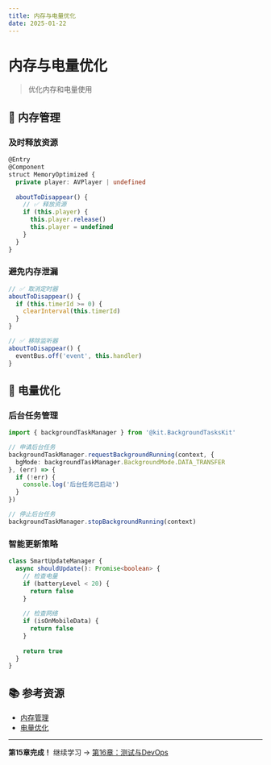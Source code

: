```yaml
---
title: 内存与电量优化
date: 2025-01-22
---
```


# 内存与电量优化

> 优化内存和电量使用

## 💾 内存管理

### 及时释放资源

```typescript
@Entry
@Component
struct MemoryOptimized {
  private player: AVPlayer | undefined
  
  aboutToDisappear() {
    // ✅ 释放资源
    if (this.player) {
      this.player.release()
      this.player = undefined
    }
  }
}
```

### 避免内存泄漏

```typescript
// ✅ 取消定时器
aboutToDisappear() {
  if (this.timerId >= 0) {
    clearInterval(this.timerId)
  }
}

// ✅ 移除监听器
aboutToDisappear() {
  eventBus.off('event', this.handler)
}
```

## 🔋 电量优化

### 后台任务管理

```typescript
import { backgroundTaskManager } from '@kit.BackgroundTasksKit'

// 申请后台任务
backgroundTaskManager.requestBackgroundRunning(context, {
  bgMode: backgroundTaskManager.BackgroundMode.DATA_TRANSFER
}, (err) => {
  if (!err) {
    console.log('后台任务已启动')
  }
})

// 停止后台任务
backgroundTaskManager.stopBackgroundRunning(context)
```

### 智能更新策略

```typescript
class SmartUpdateManager {
  async shouldUpdate(): Promise<boolean> {
    // 检查电量
    if (batteryLevel < 20) {
      return false
    }
    
    // 检查网络
    if (isOnMobileData) {
      return false
    }
    
    return true
  }
}
```

## 📚 参考资源

- [内存管理](https://developer.huawei.com/consumer/cn/doc/harmonyos-guides-V5/memory-management-0000001820880781-V5)
- [电量优化](https://developer.huawei.com/consumer/cn/doc/harmonyos-guides-V5/battery-optimization-0000001774280838-V5)

---

**第15章完成！** 继续学习 → [第16章：测试与DevOps](../16-testing-devops/)
